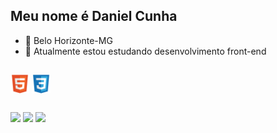 ## Meu nome é Daniel Cunha
- 📍 Belo Horizonte-MG
- 🌱 Atualmente estou estudando desenvolvimento front-end

##

<img align="center" alt="daniel-html" height="30" largura="40" src="https://raw.githubusercontent.com/devicons/devicon/master/icons/html5/html5-original.svg">
<img align="center" alt="daniel-css" height="30" largura="40" src="https://raw.githubusercontent.com/devicons/devicon/master/icons/css3/css3-original.svg">

##

<a href="https://www.linkedin.com/in/daniel-o-cunha" target="_blank"> <img src="https://img.shields.io/badge/LinkedIn-0077B5?style=for-the-badge&logo=linkedin&logoColor=white" target="_blank"></a>
<a href="https://www.instagram.com/dancunha13" target="_blank"> <img src="https://img.shields.io/badge/Instagram-E4405F?style=for-the-badge&logo=instagram&logoColor=white" target="_blank"></a>
<a href="mailto:danieloliveirac99@gmail.com"> <img src="https://img.shields.io/badge/Gmail-D14836?style=for-the-badge&logo=gmail&logoColor=white" target="_blank"></a>
